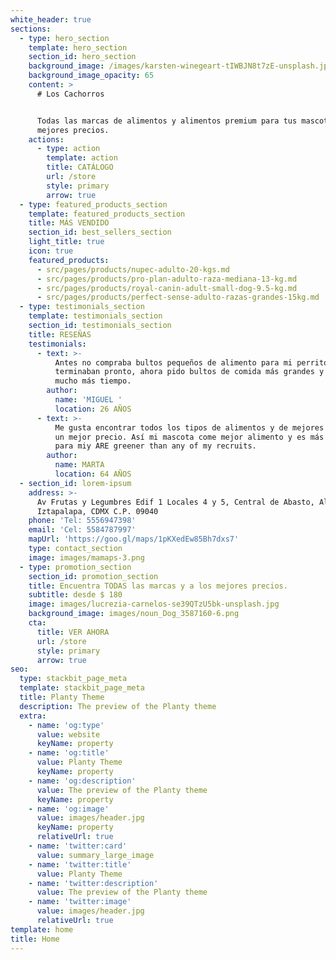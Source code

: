 ```yaml
---
white_header: true
sections:
  - type: hero_section
    template: hero_section
    section_id: hero_section
    background_image: /images/karsten-winegeart-tIWBJN8t7zE-unsplash.jpg
    background_image_opacity: 65
    content: >
      # Los Cachorros


      Todas las marcas de alimentos y alimentos premium para tus mascotas a los
      mejores precios.
    actions:
      - type: action
        template: action
        title: CATÁLOGO
        url: /store
        style: primary
        arrow: true
  - type: featured_products_section
    template: featured_products_section
    title: MÁS VENDIDO
    section_id: best_sellers_section
    light_title: true
    icon: true
    featured_products:
      - src/pages/products/nupec-adulto-20-kgs.md
      - src/pages/products/pro-plan-adulto-raza-mediana-13-kg.md
      - src/pages/products/royal-canin-adult-small-dog-9.5-kg.md
      - src/pages/products/perfect-sense-adulto-razas-grandes-15kg.md
  - type: testimonials_section
    template: testimonials_section
    section_id: testimonials_section
    title: RESEÑAS
    testimonials:
      - text: >-
          Antes no compraba bultos pequeños de alimento para mi perrito pero se
          terminaban pronto, ahora pido bultos de comida más grandes y me rinden
          mucho más tiempo.
        author:
          name: 'MIGUEL '
          location: 26 AÑOS
      - text: >-
          Me gusta encontrar todos los tipos de alimentos y de mejores marcas a
          un mejor precio. Así mi mascota come mejor alimento y es más accesible
          para miy ARE greener than any of my recruits.
        author:
          name: MARTA
          location: 64 AÑOS
  - section_id: lorem-ipsum
    address: >-
      Av Frutas y Legumbres Edif 1 Locales 4 y 5, Central de Abasto, Alc.
      Iztapalapa, CDMX C.P. 09040
    phone: 'Tel: 5556947398'
    email: 'Cel: 5584787997'
    mapUrl: 'https://goo.gl/maps/1pKXedEw85Bh7dxs7'
    type: contact_section
    image: images/mamaps-3.png
  - type: promotion_section
    section_id: promotion_section
    title: Encuentra TODAS las marcas y a los mejores precios.
    subtitle: desde $ 180
    image: images/lucrezia-carnelos-se39QTzU5bk-unsplash.jpg
    background_image: images/noun_Dog_3587160-6.png
    cta:
      title: VER AHORA
      url: /store
      style: primary
      arrow: true
seo:
  type: stackbit_page_meta
  template: stackbit_page_meta
  title: Planty Theme
  description: The preview of the Planty theme
  extra:
    - name: 'og:type'
      value: website
      keyName: property
    - name: 'og:title'
      value: Planty Theme
      keyName: property
    - name: 'og:description'
      value: The preview of the Planty theme
      keyName: property
    - name: 'og:image'
      value: images/header.jpg
      keyName: property
      relativeUrl: true
    - name: 'twitter:card'
      value: summary_large_image
    - name: 'twitter:title'
      value: Planty Theme
    - name: 'twitter:description'
      value: The preview of the Planty theme
    - name: 'twitter:image'
      value: images/header.jpg
      relativeUrl: true
template: home
title: Home
---
```

